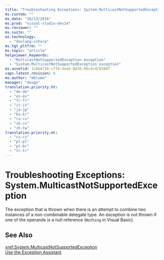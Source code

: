 ```yaml
---
title: "Troubleshooting Exceptions: System.MulticastNotSupportedException"
ms.custom: ""
ms.date: "10/13/2016"
ms.prod: "visual-studio-dev14"
ms.reviewer: ""
ms.suite: ""
ms.technology: 
  - "devlang-csharp"
ms.tgt_pltfrm: ""
ms.topic: "article"
helpviewer_keywords: 
  - "MulticastNotSupportedException exception"
  - "System.MulticastNotSupportedException exception"
ms.assetid: 1c8e4718-c7f4-4ea5-8d36-9dc4c4c910df
caps.latest.revision: 6
ms.author: "mblome"
manager: "douge"
translation.priority.ht: 
  - "de-de"
  - "es-es"
  - "fr-fr"
  - "it-it"
  - "ja-jp"
  - "ko-kr"
  - "ru-ru"
  - "zh-cn"
  - "zh-tw"
translation.priority.mt: 
  - "cs-cz"
  - "pl-pl"
  - "pt-br"
  - "tr-tr"
---
```

# Troubleshooting Exceptions: System.MulticastNotSupportedException
The exception that is thrown when there is an attempt to combine two instances of a non-combinable delegate type. An exception is not thrown if one of the operands is a null reference (`Nothing` in Visual Basic).  
  
## See Also  
 <xref:System.MulticastNotSupportedException>   
 [Use the Exception Assistant](../Topic/How%20to:%20Use%20the%20Exception%20Assistant.md)